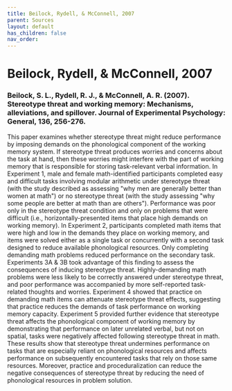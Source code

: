 ```yaml
---
title: Beilock, Rydell, & McConnell, 2007
parent: Sources
layout: default
has_children: false
nav_order: 
---
```


# Beilock, Rydell, & McConnell, 2007

### Beilock, S. L., Rydell, R. J., & McConnell, A. R. (2007). Stereotype threat and working memory: Mechanisms, alleviations, and spillover. Journal of Experimental Psychology: General, 136, 256-276.

This paper examines whether stereotype threat might reduce performance by imposing demands on the phonological component of the working memory system. If stereotype threat produces worries and concerns about the task at hand, then these worries might interfere with the part of working memory that is responsible for storing task-relevant verbal information. In Experiment 1, male and female math-identified participants completed easy and difficult tasks involving modular arithmetic under stereotype threat (with the study described as assessing "why men are generally better than women at math") or no stereotype threat (with the study assessing "why some people are better at math than are others"). Performance was poor only in the stereotype threat condition and only on problems that were difficult (i.e., horizontally-presented items that place high demands on working memory). In Experiment 2, participants completed math items that were high and low in the demands they place on working memory, and items were solved either as a single task or concurrently with a second task designed to reduce available phonological resources. Only completing demanding math problems reduced performance on the secondary task. Experiments 3A & 3B took advantage of this finding to assess the consequences of inducing stereotype threat. Highly-demanding math problems were less likely to be correctly answered under stereotype threat, and poor performance was accompanied by more self-reported task-related thoughts and worries. Experiment 4 showed that practice on demanding math items can attenuate stereotype threat effects, suggesting that practice reduces the demands of task performance on working memory capacity. Experiment 5 provided further evidence that stereotype threat affects the phonological component of working memory by demonstrating that performance on later unrelated verbal, but not on spatial, tasks were negatively affected following stereotype threat in math. These results show that stereotype threat undermines performance on tasks that are especially reliant on phonological resources and affects performance on subsequently encountered tasks that rely on those same resources. Moreover, practice and proceduralization can reduce the negative consequences of stereotype threat by reducing the need of phonological resources in problem solution.
